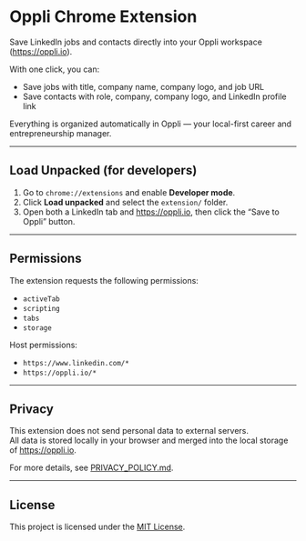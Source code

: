 # Oppli Chrome Extension

Save LinkedIn jobs and contacts directly into your Oppli workspace (https://oppli.io).

With one click, you can:
- Save jobs with title, company name, company logo, and job URL
- Save contacts with role, company, company logo, and LinkedIn profile link

Everything is organized automatically in Oppli — your local-first career and entrepreneurship manager.

---

## Load Unpacked (for developers)

1. Go to `chrome://extensions` and enable **Developer mode**.
2. Click **Load unpacked** and select the `extension/` folder.
3. Open both a LinkedIn tab and https://oppli.io, then click the “Save to Oppli” button.

---

## Permissions

The extension requests the following permissions:

- `activeTab`
- `scripting`
- `tabs`
- `storage`

Host permissions:
- `https://www.linkedin.com/*`
- `https://oppli.io/*`

---

## Privacy

This extension does not send personal data to external servers.  
All data is stored locally in your browser and merged into the local storage of https://oppli.io.  

For more details, see [PRIVACY_POLICY.md](PRIVACY_POLICY.md).

---

## License

This project is licensed under the [MIT License](../LICENSE).

